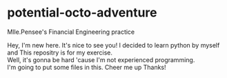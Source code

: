 # potential-octo-adventure
Mlle.Pensee's Financial Engineering practice

Hey, I'm new here. It's nice to see you! 
I decided to learn python by myself and This repositry is for my exercise.  
Well, it's gonna be hard 'cause I'm not experienced programming.  
I'm going to put some files in this. Cheer me up Thanks! 
